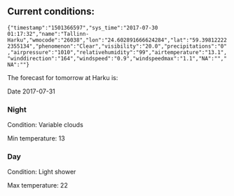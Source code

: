 ## Current conditions: 
 ``` {"timestamp":"1501366597","sys_time":"2017-07-30 01:17:32","name":"Tallinn-Harku","wmocode":"26038","lon":"24.602891666624284","lat":"59.398122222355134","phenomenon":"Clear","visibility":"20.0","precipitations":"0","airpressure":"1010","relativehumidity":"99","airtemperature":"13.1","winddirection":"164","windspeed":"0.9","windspeedmax":"1.1","NA":"","NA":""} ```

 The forecast for tomorrow at Harku is: 

Date 2017-07-31 

### Night 

Condition: Variable clouds 

Min temperature: 13 

### Day 

Condition: Light shower 

Max temperature: 22 

